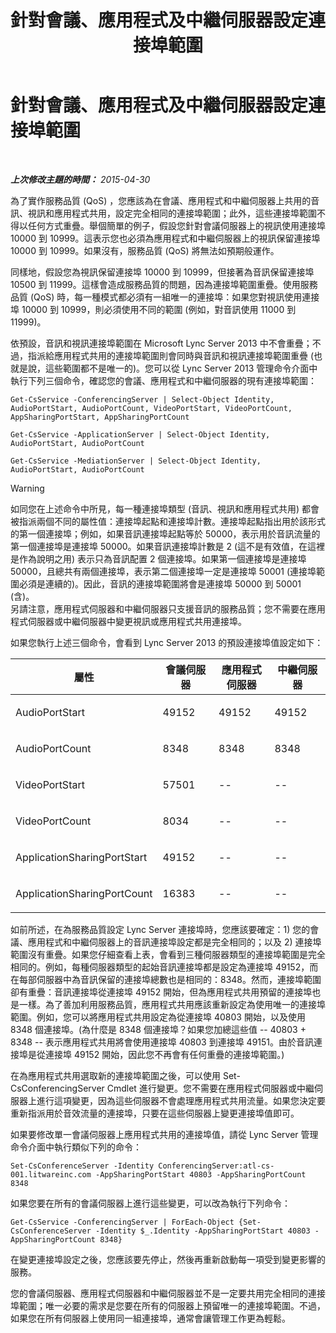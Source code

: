 ﻿---
title: 針對會議、應用程式及中繼伺服器設定連接埠範圍
TOCTitle: 針對會議、應用程式及中繼伺服器設定連接埠範圍
ms:assetid: 4d6eaa5d-0127-453f-be6a-e55384772d83
ms:mtpsurl: https://technet.microsoft.com/zh-tw/library/JJ204872(v=OCS.15)
ms:contentKeyID: 49290867
ms.date: 08/10/2015
mtps_version: v=OCS.15
ms.translationtype: HT
---

# 針對會議、應用程式及中繼伺服器設定連接埠範圍

 

_**上次修改主題的時間：** 2015-04-30_

為了實作服務品質 (QoS) ，您應該為在會議、應用程式和中繼伺服器上共用的音訊、視訊和應用程式共用，設定完全相同的連接埠範圍；此外，這些連接埠範圍不得以任何方式重疊。舉個簡單的例子，假設您針對會議伺服器上的視訊使用連接埠 10000 到 10999。這表示您也必須為應用程式和中繼伺服器上的視訊保留連接埠 10000 到 10999。如果沒有，服務品質 (QoS) 將無法如預期般運作。

同樣地，假設您為視訊保留連接埠 10000 到 10999，但接著為音訊保留連接埠 10500 到 11999。這樣會造成服務品質的問題，因為連接埠範圍重疊。使用服務品質 (QoS) 時，每一種模式都必須有一組唯一的連接埠：如果您對視訊使用連接埠 10000 到 10999，則必須使用不同的範圍 (例如，對音訊使用 11000 到 11999)。

依預設，音訊和視訊連接埠範圍在 Microsoft Lync Server 2013 中不會重疊；不過，指派給應用程式共用的連接埠範圍則會同時與音訊和視訊連接埠範圍重疊 (也就是說，這些範圍都不是唯一的)。您可以從 Lync Server 2013 管理命令介面中執行下列三個命令，確認您的會議、應用程式和中繼伺服器的現有連接埠範圍：

    Get-CsService -ConferencingServer | Select-Object Identity, AudioPortStart, AudioPortCount, VideoPortStart, VideoPortCount, AppSharingPortStart, AppSharingPortCount
    
    Get-CsService -ApplicationServer | Select-Object Identity, AudioPortStart, AudioPortCount
    
    Get-CsService -MediationServer | Select-Object Identity, AudioPortStart, AudioPortCount

> [!WARNING]  
> 如同您在上述命令中所見，每一種連接埠類型 (音訊、視訊和應用程式共用) 都會被指派兩個不同的屬性值：連接埠起點和連接埠計數。連接埠起點指出用於該形式的第一個連接埠；例如，如果音訊連接埠起點等於 50000，表示用於音訊流量的第一個連接埠是連接埠 50000。如果音訊連接埠計數是 2 (這不是有效值，在這裡是作為說明之用) 表示只為音訊配置 2 個連接埠。如果第一個連接埠是連接埠 50000，且總共有兩個連接埠，表示第二個連接埠一定是連接埠 50001 (連接埠範圍必須是連續的)。因此，音訊的連接埠範圍將會是連接埠 50000 到 50001 (含)。<br />
> 另請注意，應用程式伺服器和中繼伺服器只支援音訊的服務品質；您不需要在應用程式伺服器或中繼伺服器中變更視訊或應用程式共用連接埠。


如果您執行上述三個命令，會看到 Lync Server 2013 的預設連接埠值設定如下：


<table>
<colgroup>
<col style="width: 25%" />
<col style="width: 25%" />
<col style="width: 25%" />
<col style="width: 25%" />
</colgroup>
<thead>
<tr class="header">
<th>屬性</th>
<th>會議伺服器</th>
<th>應用程式伺服器</th>
<th>中繼伺服器</th>
</tr>
</thead>
<tbody>
<tr class="odd">
<td><p>AudioPortStart</p></td>
<td><p>49152</p></td>
<td><p>49152</p></td>
<td><p>49152</p></td>
</tr>
<tr class="even">
<td><p>AudioPortCount</p></td>
<td><p>8348</p></td>
<td><p>8348</p></td>
<td><p>8348</p></td>
</tr>
<tr class="odd">
<td><p>VideoPortStart</p></td>
<td><p>57501</p></td>
<td><p>--</p></td>
<td><p>--</p></td>
</tr>
<tr class="even">
<td><p>VideoPortCount</p></td>
<td><p>8034</p></td>
<td><p>--</p></td>
<td><p>--</p></td>
</tr>
<tr class="odd">
<td><p>ApplicationSharingPortStart</p></td>
<td><p>49152</p></td>
<td><p>--</p></td>
<td><p>--</p></td>
</tr>
<tr class="even">
<td><p>ApplicationSharingPortCount</p></td>
<td><p>16383</p></td>
<td><p>--</p></td>
<td><p>--</p></td>
</tr>
</tbody>
</table>


如前所述，在為服務品質設定 Lync Server 連接埠時，您應該要確定：1) 您的會議、應用程式和中繼伺服器上的音訊連接埠設定都是完全相同的；以及 2) 連接埠範圍沒有重疊。如果您仔細查看上表，會看到三種伺服器類型的連接埠範圍是完全相同的。例如，每種伺服器類型的起始音訊連接埠都是設定為連接埠 49152，而在每部伺服器中為音訊保留的連接埠總數也是相同的：8348。然而，連接埠範圍卻有重疊：音訊連接埠從連接埠 49152 開始，但為應用程式共用預留的連接埠也是一樣。為了善加利用服務品質，應用程式共用應該重新設定為使用唯一的連接埠範圍。例如，您可以將應用程式共用設定為從連接埠 40803 開始，以及使用 8348 個連接埠。(為什麼是 8348 個連接埠？如果您加總這些值 -- 40803 + 8348 -- 表示應用程式共用將會使用連接埠 40803 到連接埠 49151。由於音訊連接埠是從連接埠 49152 開始，因此您不再會有任何重疊的連接埠範圍。)

在為應用程式共用選取新的連接埠範圍之後，可以使用 Set-CsConferencingServer Cmdlet 進行變更。您不需要在應用程式伺服器或中繼伺服器上進行這項變更，因為這些伺服器不會處理應用程式共用流量。如果您決定要重新指派用於音效流量的連接埠，只要在這些伺服器上變更連接埠值即可。

如果要修改單一會議伺服器上應用程式共用的連接埠值，請從 Lync Server 管理命令介面中執行類似下列的命令：

    Set-CsConferenceServer -Identity ConferencingServer:atl-cs-001.litwareinc.com -AppSharingPortStart 40803 -AppSharingPortCount 8348

如果您要在所有的會議伺服器上進行這些變更，可以改為執行下列命令：

    Get-CsService -ConferencingServer | ForEach-Object {Set-CsConferenceServer -Identity $_.Identity -AppSharingPortStart 40803 -AppSharingPortCount 8348}

在變更連接埠設定之後，您應該要先停止，然後再重新啟動每一項受到變更影響的服務。

您的會議伺服器、應用程式伺服器和中繼伺服器並不是一定要共用完全相同的連接埠範圍；唯一必要的需求是您要在所有的伺服器上預留唯一的連接埠範圍。不過，如果您在所有伺服器上使用同一組連接埠，通常會讓管理工作更為輕鬆。

